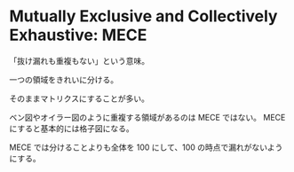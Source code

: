 # Mutually Exclusive and Collectively Exhaustive: MECE

「抜け漏れも重複もない」という意味。

一つの領域をきれいに分ける。

そのままマトリクスにすることが多い。

ベン図やオイラー図のように重複する領域があるのは MECE ではない。
MECE にすると基本的には格子図になる。

MECE では分けることよりも全体を 100 にして、100 の時点で漏れがないようにする。
